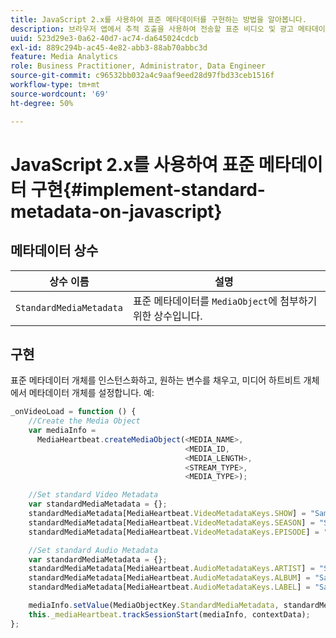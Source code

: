 ```yaml
---
title: JavaScript 2.x를 사용하여 표준 메타데이터를 구현하는 방법을 알아봅니다.
description: 브라우저 앱에서 추적 호출을 사용하여 전송할 표준 비디오 및 광고 메타데이터를 설정하는 방법을 알아봅니다(JS 2.x).
uuid: 523d29e3-0a62-40d7-ac74-da645024cdcb
exl-id: 889c294b-ac45-4e82-abb3-88ab70abbc3d
feature: Media Analytics
role: Business Practitioner, Administrator, Data Engineer
source-git-commit: c96532bb032a4c9aaf9eed28d97fbd33ceb1516f
workflow-type: tm+mt
source-wordcount: '69'
ht-degree: 50%

---
```


# JavaScript 2.x를 사용하여 표준 메타데이터 구현{#implement-standard-metadata-on-javascript}

## 메타데이터 상수

| 상수 이름 | 설명   |
| --- | --- |
| `StandardMediaMetadata` | 표준 메타데이터를 `MediaObject`에 첨부하기 위한 상수입니다. |

## 구현

표준 메타데이터 개체를 인스턴스화하고, 원하는 변수를 채우고, 미디어 하트비트 개체에서 메타데이터 개체를 설정합니다. 예:

```js
_onVideoLoad = function () {
    //Create the Media Object   
    var mediaInfo =  
      MediaHeartbeat.createMediaObject(<MEDIA_NAME>,  
                                       <MEDIA_ID,  
                                       <MEDIA_LENGTH>,
                                       <STREAM_TYPE>,
                                       <MEDIA_TYPE>);

    //Set standard Video Metadata
    var standardMediaMetadata = {};     
    standardMediaMetadata[MediaHeartbeat.VideoMetadataKeys.SHOW] = "Sample Show";
    standardMediaMetadata[MediaHeartbeat.VideoMetadataKeys.SEASON] = "Sample Season";
    standardMediaMetadata[MediaHeartbeat.VideoMetadataKeys.EPISODE] = "Sample Episode";

    //Set standard Audio Metadata
    var standardMediaMetadata = {};     
    standardMediaMetadata[MediaHeartbeat.AudioMetadataKeys.ARTIST] = "Sample Artist";
    standardMediaMetadata[MediaHeartbeat.AudioMetadataKeys.ALBUM] = "Sample Album";
    standardMediaMetadata[MediaHeartbeat.AudioMetadataKeys.LABEL] = "Sample Label";

    mediaInfo.setValue(MediaObjectKey.StandardMediaMetadata, standardMediaMetadata);
    this._mediaHeartbeat.trackSessionStart(mediaInfo, contextData);
};
```

